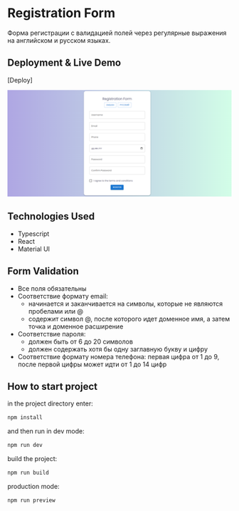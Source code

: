 # Registration Form

Форма регистрации с валидацией полей через регулярные выражения на английском и русском языках.

## Deployment & Live Demo

[Deploy]

<img src='./src/assets/preview.png' alt="preview" />

## Technologies Used

- Typescript
- React
- Material UI

## Form Validation

- Все поля обязательны
- Соответствие формату email:
  - начинается и заканчивается на символы, которые не являются пробелами или @
  - содержит символ @, после которого идет доменное имя, а затем точка и доменное расширение
- Соответствие пароля:
  - должен быть от 6 до 20 символов
  - должен содержать хотя бы одну заглавную букву и цифру
- Соответствие формату номера телефона: первая цифра от 1 до 9, после первой цифры может идти от 1 до 14 цифр

## How to start project

in the project directory enter:

```js
npm install
```

and then run in dev mode:

```js
npm run dev
```

build the project:

```js
npm run build
```

production mode:

```js
npm run preview
```
